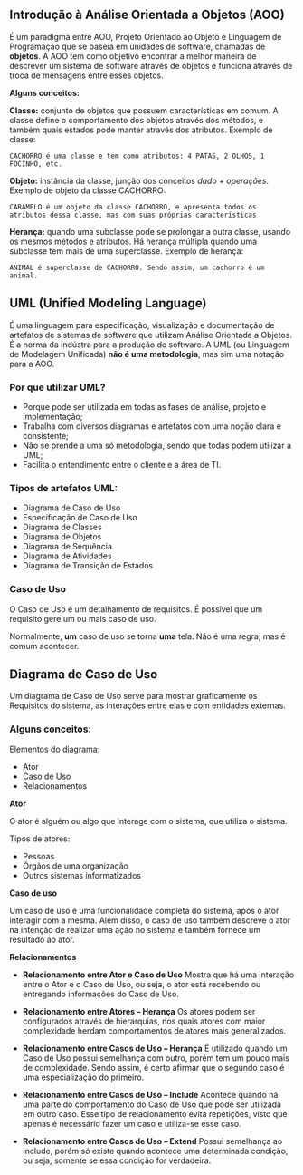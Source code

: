 ## Introdução à Análise Orientada a Objetos (AOO)

É um paradigma entre AOO, Projeto Orientado ao Objeto e Linguagem de Programação que se baseia em unidades de software, chamadas de **objetos**. A AOO tem como objetivo encontrar a melhor maneira de descrever um sistema de software através de objetos e funciona através de troca de mensagens entre esses objetos.

**Alguns conceitos:**

**Classe:** conjunto de objetos que possuem características em comum. A classe define o comportamento dos objetos através dos métodos, e também quais estados pode manter através dos atributos. Exemplo de classe:

```CACHORRO é uma classe e tem como atributos: 4 PATAS, 2 OLHOS, 1 FOCINHO, etc.```


**Objeto:** instância da classe, junção dos conceitos *dado* + *operações*. Exemplo de objeto da classe CACHORRO:

```CARAMELO é um objeto da classe CACHORRO, e apresenta todos os atributos dessa classe, mas com suas próprias características```

**Herança:** quando uma subclasse pode se prolongar a outra classe, usando os mesmos métodos e atributos. Há herança múltipla quando uma subclasse tem mais de uma superclasse. Exemplo de herança:

```ANIMAL é superclasse de CACHORRO. Sendo assim, um cachorro é um animal.```


## UML (Unified Modeling Language)

É uma linguagem para especificação, visualização e documentação de artefatos de sistemas de software que utilizam Análise Orientada a Objetos. É a norma da indústra para a produção de software.
A UML (ou Linguagem de Modelagem Unificada) **não é uma metodologia**, mas sim uma notação para a AOO.


### Por que utilizar UML?
* Porque pode ser utilizada em todas as fases de análise, projeto e implementação;
* Trabalha com diversos diagramas e artefatos com uma noção clara e consistente;
* Não se prende a uma só metodologia, sendo que todas podem utilizar a UML;
* Facilita o entendimento entre o cliente e a área de TI.

### Tipos de artefatos UML:
* Diagrama de Caso de Uso
* Especificação de Caso de Uso
* Diagrama de Classes
* Diagrama de Objetos
* Diagrama de Sequência
* Diagrama de Atividades
* Diagrama de Transição de Estados

### Caso de Uso

O Caso de Uso é um detalhamento de requisitos. É possível que um requisito gere um ou mais caso de uso. 

Normalmente, **um** caso de uso se torna **uma** tela. Não é uma regra, mas é comum acontecer.

## Diagrama de Caso de Uso
Um diagrama de Caso de Uso serve para mostrar graficamente os Requisitos do sistema, as interações entre elas e com entidades externas.

### Alguns conceitos:

Elementos do diagrama: 
* Ator
* Caso de Uso
* Relacionamentos

**Ator**

O ator é alguém ou algo que interage com o sistema, que utiliza o sistema.

Tipos de atores:
* Pessoas
* Órgãos de uma organização
* Outros sistemas informatizados

**Caso de uso**

Um caso de uso é uma funcionalidade completa do sistema, após o ator interagir com a mesma. Além disso, o caso de uso também descreve o ator na intenção de realizar uma ação no sistema e também fornece um resultado ao ator.

**Relacionamentos**

* **Relacionamento entre Ator e Caso de Uso**
Mostra que há uma interação entre o Ator e o Caso de Uso, ou seja, o ator está recebendo ou entregando informações do Caso de Uso.

* **Relacionamento entre Atores – Herança**
Os atores podem ser configurados através de hierarquias, nos quais atores com maior complexidade herdam comportamentos de atores mais generalizados.

* **Relacionamento entre Casos de Uso – Herança**
É utilizado quando um Caso de Uso possui semelhança com outro, porém tem um pouco mais de complexidade. Sendo assim, é certo afirmar que o segundo caso é uma especialização do primeiro.

* **Relacionamento entre Casos de Uso – Include**
Acontece quando há uma parte do comportamento do Caso de Uso que pode ser utilizada em outro caso. Esse tipo de relacionamento evita repetições, visto que apenas é necessário fazer um caso e utiliza-se esse caso.

* **Relacionamento entre Casos de Uso – Extend**
Possui semelhança ao Include, porém só existe quando acontece uma determinada condição, ou seja, somente se essa condição for verdadeira.




